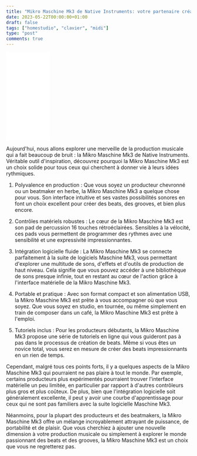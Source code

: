 ```yaml
---
title: "Mikro Maschine Mk3 de Native Instruments: votre partenaire créatif pour la production de beats"
date: 2023-05-22T00:00:00+01:00
draft: false
tags: ["homestudio", "clavier", "midi"]
type: "post"
comments: true
---
```


<iframe sandbox="allow-popups allow-scripts allow-modals allow-forms allow-same-origin" style="width:120px;height:240px;" marginwidth="0" marginheight="0" scrolling="no" frameborder="0" src="//ws-eu.amazon-adsystem.com/widgets/q?ServiceVersion=20070822&OneJS=1&Operation=GetAdHtml&MarketPlace=FR&source=ss&ref=as_ss_li_til&ad_type=product_link&tracking_id=poolporg00-21&language=fr_FR&marketplace=amazon&region=FR&placement=B07GY8C68J&asins=B07GY8C68J&linkId=8c968bc6ac71f8c1464f2934417b03de&show_border=true&link_opens_in_new_window=true"></iframe>

Aujourd'hui, nous allons explorer une merveille de la production musicale qui a fait beaucoup de bruit : la Mikro Maschine Mk3 de Native Instruments. Véritable outil d'inspiration, découvrez pourquoi la Mikro Maschine Mk3 est un choix solide pour tous ceux qui cherchent à donner vie à leurs idées rythmiques.

1. Polyvalence en production : Que vous soyez un producteur chevronné ou un beatmaker en herbe, la Mikro Maschine Mk3 a quelque chose pour vous. Son interface intuitive et ses vastes possibilités sonores en font un choix excellent pour créer des beats, des grooves, et bien plus encore.

2. Contrôles matériels robustes : Le cœur de la Mikro Maschine Mk3 est son pad de percussion 16 touches rétroéclairées. Sensibles à la vélocité, ces pads vous permettent de programmer des rythmes avec une sensibilité et une expressivité impressionnantes.

3. Intégration logicielle fluide : La Mikro Maschine Mk3 se connecte parfaitement à la suite de logiciels Maschine Mk3, vous permettant d'explorer une multitude de sons, d'effets et d'outils de production de haut niveau. Cela signifie que vous pouvez accéder à une bibliothèque de sons presque infinie, tout en restant au cœur de l'action grâce à l'interface matérielle de la Mikro Maschine Mk3.

4. Portable et pratique : Avec son format compact et son alimentation USB, la Mikro Maschine Mk3 est prête à vous accompagner où que vous soyez. Que vous soyez en studio, en tournée, ou même simplement en train de composer dans un café, la Mikro Maschine Mk3 est prête à l'emploi.

5. Tutoriels inclus : Pour les producteurs débutants, la Mikro Maschine Mk3 propose une série de tutoriels en ligne qui vous guideront pas à pas dans le processus de création de beats. Même si vous êtes un novice total, vous serez en mesure de créer des beats impressionnants en un rien de temps.

Cependant, malgré tous ces points forts, il y a quelques aspects de la Mikro Maschine Mk3 qui pourraient ne pas plaire à tout le monde. Par exemple, certains producteurs plus expérimentés pourraient trouver l'interface matérielle un peu limitée, en particulier par rapport à d'autres contrôleurs plus gros et plus coûteux. De plus, bien que l'intégration logicielle soit généralement excellente, il peut y avoir une courbe d'apprentissage pour ceux qui ne sont pas familiers avec la suite logicielle Maschine Mk3.

Néanmoins, pour la plupart des producteurs et des beatmakers, la Mikro Maschine Mk3 offre un mélange incroyablement attrayant de puissance, de portabilité et de plaisir. Que vous cherchiez à ajouter une nouvelle dimension à votre production musicale ou simplement à explorer le monde passionnant des beats et des grooves, la Mikro Maschine Mk3 est un choix que vous ne regretterez pas.
